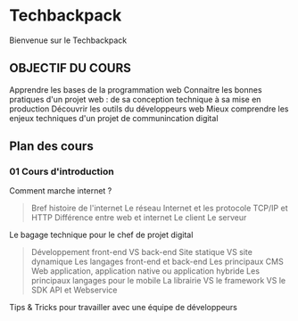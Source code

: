 
# Techbackpack

Bienvenue sur le Techbackpack

## OBJECTIF DU COURS

Apprendre les bases de la programmation web 
Connaitre les bonnes pratiques d'un projet web : de sa conception technique à sa mise en production
Découvrir les outils du développeurs web
Mieux comprendre les enjeux techniques d'un projet de communincation digital

## Plan des cours

### 01 Cours d'introduction

Comment marche internet ?
> Bref histoire de l'internet
> Le réseau Internet et les protocole TCP/IP et HTTP
> Différence entre web et internet 
> Le client
> Le serveur

Le bagage technique pour le chef de projet digital
> Développement front-end VS back-end 
> Site statique VS site dynamique 
> Les langages front-end et back-end 
> Les principaux CMS
> Web application, application native ou application hybride 
> Les principaux langages pour le mobile 
> La librairie VS le framework VS le SDK 
> API et Webservice 

Tips & Tricks pour travailler avec une équipe de développeurs

